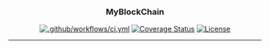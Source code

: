 <h3 align="center">MyBlockChain</h3>

<div align="center">

  [![.github/workflows/ci.yml](https://github.com/ehsomma/myblockchain/actions/workflows/ci.yml/badge.svg)](https://github.com/ehsomma/myblockchain/actions/workflows/ci.yml)
  [![Coverage Status](https://coveralls.io/repos/github/ehsomma/myblockchain/badge.svg?branch=master)](https://coveralls.io/github/ehsomma/myblockchain?branch=master)
  [![License](https://img.shields.io/badge/license-MIT-informational)](/LICENSE)
  
</div>

---